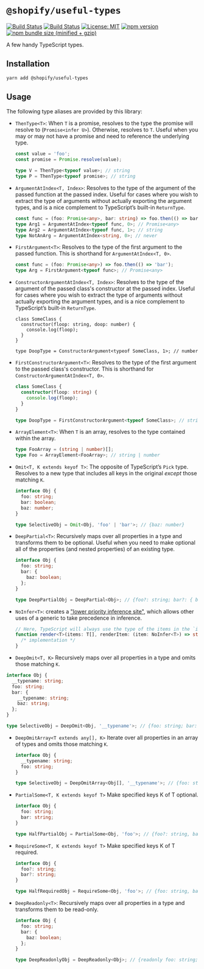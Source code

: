 # `@shopify/useful-types`

[![Build Status](https://github.com/Shopify/quilt/workflows/Node-CI/badge.svg?branch=main)](https://github.com/Shopify/quilt/actions?query=workflow%3ANode-CI)
[![Build Status](https://github.com/Shopify/quilt/workflows/Ruby-CI/badge.svg?branch=main)](https://github.com/Shopify/quilt/actions?query=workflow%3ARuby-CI)
[![License: MIT](https://img.shields.io/badge/License-MIT-green.svg)](LICENSE.md) [![npm version](https://badge.fury.io/js/%40shopify%2Fuseful-types.svg)](https://badge.fury.io/js/%40shopify%2Fuseful-types.svg) [![npm bundle size (minified + gzip)](https://img.shields.io/bundlephobia/minzip/@shopify/useful-types.svg)](https://img.shields.io/bundlephobia/minzip/@shopify/useful-types.svg)

A few handy TypeScript types.

## Installation

```bash
yarn add @shopify/useful-types
```

## Usage

The following type aliases are provided by this library:

- `ThenType<T>`: When `T` is a promise, resolves to the type the promise will resolve to (`Promise<infer U>`). Otherwise, resolves to `T`. Useful when you may or may not have a promise and need to reference the underlying type.

  ```ts
  const value = 'foo';
  const promise = Promise.resolve(value);

  type V = ThenType<typeof value>; // string
  type P = ThenType<typeof promise>; // string
  ```

- `ArgumentAtIndex<T, Index>`: Resolves to the type of the argument of the passed function at the passed index. Useful for cases where you wish to extract the type of arguments without actually exporting the argument types, and is a nice complement to TypeScript’s built-in `ReturnType`.

  ```ts
  const func = (foo: Promise<any>, bar: string) => foo.then(() => bar);
  type Arg1 = ArgumentAtIndex<typeof func, 0>; // Promise<any>
  type Arg2 = ArgumentAtIndex<typeof func, 1>; // string
  type NotAnArg = ArgumentAtIndex<string, 0>; // never
  ```

- `FirstArgument<T>`: Resolves to the type of the first argument to the passed function. This is shorthand for `ArgumentAtIndex<T, 0>`.

  ```ts
  const func = (foo: Promise<any>) => foo.then(() => 'bar');
  type Arg = FirstArgument<typeof func>; // Promise<any>
  ```

- `ConstructorArgumentAtIndex<T, Index>`: Resolves to the type of the argument of the passed class's constructor at the passed index. Useful for cases where you wish to extract the type of arguments without actually exporting the argument types, and is a nice complement to TypeScript’s built-in `ReturnType`.

  ```tsx
  class SomeClass {
    constructor(floop: string, doop: number) {
      console.log(floop);
    }
  }

  type DoopType = ConstructorArgument<typeof SomeClass, 1>; // number
  ```

- `FirstConstructorArgument<T>`: Resolves to the type of the first argument to the passed class's constructor. This is shorthand for `ConstructorArgumentAtIndex<T, 0>`.

  ```ts
  class SomeClass {
    constructor(floop: string) {
      console.log(floop);
    }
  }

  type DoopType = FirstConstructorArgument<typeof SomeClass>; // string
  ```

- `ArrayElement<T>`: When `T` is an array, resolves to the type contained within the array.

  ```ts
  type FooArray = (string | number)[];
  type Foo = ArrayElement<FooArray>; // string | number
  ```

- `Omit<T, K extends keyof T>`: The opposite of TypeScript’s `Pick` type. Resolves to a new type that includes all keys in the original _except_ those matching `K`.

  ```ts
  interface Obj {
    foo: string;
    bar: boolean;
    baz: number;
  }

  type SelectiveObj = Omit<Obj, 'foo' | 'bar'>; // {baz: number}
  ```

- `DeepPartial<T>`: Recursively maps over all properties in a type and transforms them to be optional. Useful when you need to make optional all of the properties (and nested properties) of an existing type.

  ```ts
  interface Obj {
    foo: string;
    bar: {
      baz: boolean;
    };
  }

  type DeepPartialObj = DeepPartial<Obj>; // {foo?: string; bar?: { baz?: boolean }}
  ```

- `NoInfer<T>`: creates a ["lower priority inference site"](https://github.com/microsoft/TypeScript/issues/14829#issuecomment-320754731), which allows other uses of a generic to take precedence in inference.

  ```ts
  // Here, TypeScript will always use the type of the items in the `items` argument as `T`, and will not consider the type of the `item` argument of `renderItem`.
  function render<T>(items: T[], renderItem: (item: NoInfer<T>) => string) {
    /* implementation */
  }
  ```

- `DeepOmit<T, K>` Recursively maps over all properties in a type and omits those matching `K`.

```ts
interface Obj {
  __typename: string;
  foo: string;
  bar: {
    __typename: string;
    baz: string;
  };
}

type SelectiveObj = DeepOmit<Obj, '__typename'>; // {foo: string; bar: {baz: string}}
```

- `DeepOmitArray<T extends any[], K>` Iterate over all properties in an array of types and omits those matching `K`.

  ```ts
  interface Obj {
    __typename: string;
    foo: string;
  }

  type SelectiveObj = DeepOmitArray<Obj[], '__typename'>; // {foo: string}[]
  ```

- `PartialSome<T, K extends keyof T>` Make specified keys K of T optional.

  ```ts
  interface Obj {
    foo: string;
    bar: string;
  }

  type HalfPartialObj = PartialSome<Obj, 'foo'>; // {foo?: string, bar: string}
  ```

- `RequireSome<T, K extends keyof T>` Make specified keys K of T required.

  ```ts
  interface Obj {
    foo?: string;
    bar?: string;
  }

  type HalfRequiredObj = RequireSome<Obj, 'foo'>; // {foo: string, bar?: string}
  ```

- `DeepReadonly<T>`: Recursively maps over all properties in a type and transforms them to be read-only.

  ```ts
  interface Obj {
    foo: string;
    bar: {
      baz: boolean;
    };
  }

  type DeepReadonlyObj = DeepReadonly<Obj>; // {readonly foo: string; readonly bar: { readonly baz: boolean }}
  ```
